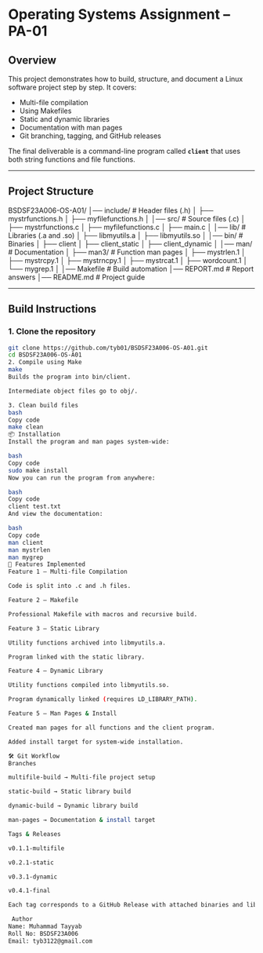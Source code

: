 # Operating Systems Assignment – PA-01  

## Overview  
This project demonstrates how to build, structure, and document a Linux software project step by step. It covers:  
- Multi-file compilation  
- Using Makefiles  
- Static and dynamic libraries  
- Documentation with man pages  
- Git branching, tagging, and GitHub releases  

The final deliverable is a command-line program called **`client`** that uses both string functions and file functions.  

---

##  Project Structure  

BSDSF23A006-OS-A01/
│── include/ # Header files (.h)
│ ├── mystrfunctions.h
│ ├── myfilefunctions.h
│
│── src/ # Source files (.c)
│ ├── mystrfunctions.c
│ ├── myfilefunctions.c
│ ├── main.c
│
│── lib/ # Libraries (.a and .so)
│ ├── libmyutils.a
│ ├── libmyutils.so
│
│── bin/ # Binaries
│ ├── client
│ ├── client_static
│ ├── client_dynamic
│
│── man/ # Documentation
│ ├── man3/ # Function man pages
│ ├── mystrlen.1
│ ├── mystrcpy.1
│ ├── mystrncpy.1
│ ├── mystrcat.1
│ ├── wordcount.1
│ └── mygrep.1
│
│── Makefile # Build automation
│── REPORT.md # Report answers
│── README.md # Project guide

---
##  Build Instructions  

### 1. Clone the repository  
```bash
git clone https://github.com/tyb01/BSDSF23A006-OS-A01.git
cd BSDSF23A006-OS-A01
2. Compile using Make
make
Builds the program into bin/client.

Intermediate object files go to obj/.

3. Clean build files
bash
Copy code
make clean
📦 Installation
Install the program and man pages system-wide:

bash
Copy code
sudo make install
Now you can run the program from anywhere:

bash
Copy code
client test.txt
And view the documentation:

bash
Copy code
man client
man mystrlen
man mygrep
🔑 Features Implemented
Feature 1 – Multi-file Compilation

Code is split into .c and .h files.

Feature 2 – Makefile

Professional Makefile with macros and recursive build.

Feature 3 – Static Library

Utility functions archived into libmyutils.a.

Program linked with the static library.

Feature 4 – Dynamic Library

Utility functions compiled into libmyutils.so.

Program dynamically linked (requires LD_LIBRARY_PATH).

Feature 5 – Man Pages & Install

Created man pages for all functions and the client program.

Added install target for system-wide installation.

🛠 Git Workflow
Branches

multifile-build → Multi-file project setup

static-build → Static library build

dynamic-build → Dynamic library build

man-pages → Documentation & install target

Tags & Releases

v0.1.1-multifile

v0.2.1-static

v0.3.1-dynamic

v0.4.1-final

Each tag corresponds to a GitHub Release with attached binaries and libraries.

 Author
Name: Muhammad Tayyab
Roll No: BSDSF23A006
Email: tyb3122@gmail.com
